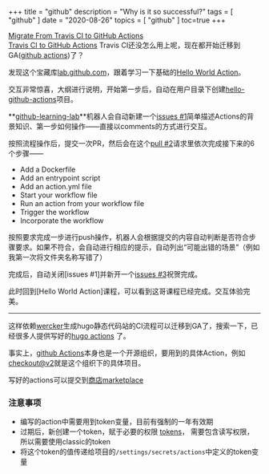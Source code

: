 +++
title = "github"
description = "Why is it so successful?"
tags = [
    "github"
]
date = "2020-08-26"
topics = [
    "github"
]
toc=true
+++


[Migrate From Travis CI to GitHub Actions](https://developer.okta.com/blog/2020/05/18/travis-ci-to-github-actions)  
[Travis CI to GitHub Actions](https://medium.com/@nwillc/travis-ci-to-github-actions-925d574f3f2b)
Travis CI还没怎么用上呢，现在都开始迁移到GA([github actions](https://docs.github.com/en/actions))了？

发现这个宝藏库[lab.github.com](https://lab.github.com/)，跟着学习一下基础的[Hello World Action](https://lab.github.com/githubtraining/github-actions:-hello-world)。

交互非常惊喜，大纲进行说明，开始第一步后，自动在用户目录下创建[hello-github-actions](https://github.com/gebitang/hello-github-actions)项目。

**[github-learning-lab](https://github.com/marketplace/github-learning-lab)**机器人会自动新建一个[issues #1](https://github.com/gebitang/hello-github-actions/issues/1)简单描述Actions的背景知识、第一步如何操作——直接以comments的方式进行交互。

按照流程操作后，提交一次PR，然后会在这个[pull #2](https://github.com/gebitang/hello-github-actions/pull/2)请求里依次完成接下来的6个步骤——

- Add a Dockerfile
- Add an entrypoint script
- Add an action.yml file
- Start your workflow file
- Run an action from your workflow file
- Trigger the workflow
- Incorporate the workflow

按照要求完成一步进行push操作，机器人会根据提交的内容自动判断是否符合步骤要求。如果不符合，会自动进行相应的提示，自动列出“可能出错的场景”（例如我第一次将文件夹名称写错了）

完成后，自动关闭[issues #1]并新开一个[issues #3](https://github.com/gebitang/hello-github-actions/issues/3)祝贺完成。

此时回到[Hello World Action]课程，可以看到这哥课程已经完成。交互体验完美。

--- 

这样依赖[wercker](https://app.wercker.com/)生成hugo静态代码站的CI流程可以迁移到GA了，搜索一下，已经很多人提供写好的[hugo actions](https://github.com/marketplace?query=hugo&type=actions)
了。

事实上，[github Actions](https://github.com/actions)本身也是一个开源组织，要用到的具体Action，例如[checkout@v2](https://github.com/actions/checkout)就是这个组织下的具体项目。

写好的actions可以提交到[商店marketplace](https://github.com/marketplace)

### 注意事项

- 编写的action中需要用到token变量，目前有强制的一年有效期
- 过期后，新创建一个token，赋于必要的权限 [tokens](https://github.com/settings/tokens)， 需要包含读写权限，所以需要使用classic的token
- 将这个token的值传递给项目的`/settings/secrets/actions`中定义的token变量
